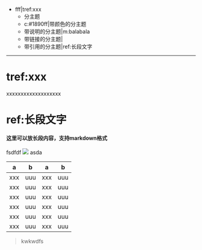 - fff|tref:xxx
	- 分主题
	- c:#1890ff|带颜色的分主题
	- 带说明的分主题|m:balabala
	- 带链接的分主题|[](diropenby://F:\workspace2\front\ims@@code)
	- 带引用的分主题|ref:长段文字

***
# tref:xxx
xxxxxxxxxxxxxxxxxxx

# ref:长段文字
#### 这里可以放长段内容，支持markdown格式
fsdfdf ![](http://39.105.27.161:50080/static/img/f8805efdf40f4a1daa235460bca9a432.jpg)  asda

|a|b|a|b|
|-|-|-|-|
|xxx|uuu|xxx|uuu|
|xxx|uuu|xxx|uuu|
|xxx|uuu|xxx|uuu|
|xxx|uuu|xxx|uuu|
|xxx|uuu|xxx|uuu|
|xxx|uuu|xxx|uuu|

> kwkwdfs